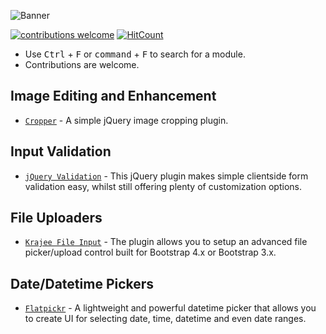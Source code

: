 ![Banner](static/banner.png)

[![contributions welcome](https://img.shields.io/badge/contributions-welcome-brightgreen.svg?style=flat)](https://github.com/aravindnc/A-to-Z-List-of-Useful-jQuery-Plugins/issues)
[![HitCount](http://hits.dwyl.io/aravindnc/A-to-Z-List-of-Useful-jQuery-Plugins.svg)](http://hits.dwyl.io/aravindnc/A-to-Z-List-of-Useful-jQuery-Plugins)

* Use <kbd>Ctrl</kbd> + <kbd>F</kbd> or <kbd>command</kbd> + <kbd>F</kbd> to search for a module.
* Contributions are welcome.

## Image Editing and Enhancement
* [`Cropper`](https://github.com/fengyuanchen/cropper) - A simple jQuery image cropping plugin.

## Input Validation
* [`jQuery Validation`](https://github.com/jquery-validation/jquery-validation) - This jQuery plugin makes simple clientside form validation easy, whilst still offering plenty of customization options.

## File Uploaders
* [`Krajee File Input`](https://plugins.krajee.com/file-input) - The plugin allows you to setup an advanced file picker/upload control built for Bootstrap 4.x or Bootstrap 3.x.

## Date/Datetime Pickers
* [`Flatpickr`](https://flatpickr.js.org/) - A lightweight and powerful datetime picker that allows you to create UI for selecting date, time, datetime and even date ranges.
